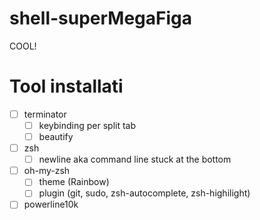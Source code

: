 # shell-superMegaFiga
COOL!


# Tool installati
- [ ] terminator
  - [ ]  keybinding per split tab
  - [ ] beautify
- [ ] zsh
  - [ ] newline aka command line stuck at the bottom   
- [ ] oh-my-zsh
  - [ ] theme (Rainbow)
  - [ ] plugin (git, sudo, zsh-autocomplete, zsh-highilight)
- [ ] powerline10k
